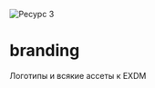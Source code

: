 ![Ресурс 3](https://github.com/EXDMessenger-EXDM/branding/assets/64083584/c77fb2f8-dafc-46f4-8783-f77203a960c9)


# branding
Логотипы и всякие ассеты к EXDM
